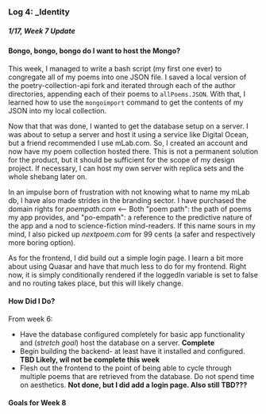 ### Log 4: _Identity

##### 1/17, Week 7 Update

#### Bongo, bongo, bongo do I want to host the Mongo?

This week, I managed to write a bash script (my first one ever) to congregate all of my poems into one JSON file. I saved a local version of the poetry-collection-api fork and iterated through each of the author directories, appending each of their poems to `allPoems.JSON`. With that, I learned how to use the `mongoimport` command to get the contents of my JSON into my local collection.

Now that that was done, I wanted to get the database setup on a server. I was about to setup a server and host it using a service like Digital Ocean, but a friend recommended I use mLab.com. So, I created an account and now have my poem collection hosted there. This is not a permanent solution for the product, but it should be sufficient for the scope of my design project. If necessary, I can host my own server with replica sets and the whole shebang later on. 

In an impulse born of frustration with not knowing what to name my mLab db, I have also made strides in the branding sector. I have purchased the domain rights for *poempath.com* <-- Both "poem path": the path of poems my app provides, and "po-empath": a reference to the predictive nature of the app and a nod to science-fiction mind-readers. If this name sours in my mind, I also picked up *nextpoem.com* for 99 cents (a safer and respectively more boring option).

As for the frontend, I did build out a simple login page. I learn a bit more about using Quasar and have that much less to do for my frontend. Right now, it is simply conditionally rendered if the loggedIn variable is set to false and no routing takes place, but this will likely change. 

#### How Did I Do?

From week 6:
- Have the database configured completely for basic app functionality and (*stretch goal*) host the database on a server. **Complete**
- Begin building the backend- at least have it installed and configured. **TBD Likely, wil not be complete this week**
- Flesh out the frontend to the point of being able to cycle through multiple poems that are retrieved from the database. Do not spend time on aesthetics. **Not done, but I did add a login page. Also still TBD???** 

#### Goals for Week 8

